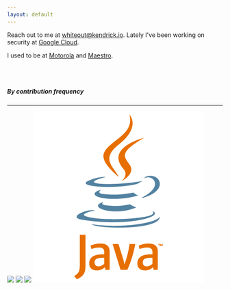 ```yaml
---
layout: default
---
```


Reach out to me at whiteout@kendrick.io. Lately I've been working on security at [Google Cloud](https://cloud.google.com).

I used to be at
[Motorola](https://play.google.com/store/apps/details?id=com.motorola.camera) and [Maestro](http://mobileagility.com).

<br>
<br>


##### By contribution frequency
* * *

![](https://github.com/isocpp/logos/blob/master/cpp_logo.png?raw=true)
![](https://upload.wikimedia.org/wikipedia/commons/thumb/c/c3/Python-logo-notext.svg/110px-Python-logo-notext.svg.png)
![](https://golang.org/doc/gopher/gophercolor.png)
![](assets/images/java-logo-vector.png)
